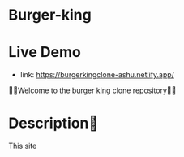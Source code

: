 # Burger-king
# Live Demo
- link: https://burgerkingclone-ashu.netlify.app/

🍔👑Welcome to the burger king clone repository👑🍔
# Description📝
This site 
